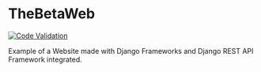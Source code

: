 # TheBetaWeb

[![Code Validation](https://github.com/PecorinoDev/TheBetaWeb/actions/workflows/superlinter-main.yml/badge.svg)](https://github.com/PecorinoDev/TheBetaWeb/actions/workflows/superlinter-main.yml)

Example of a Website made with Django Frameworks and Django REST API Framework integrated. 
